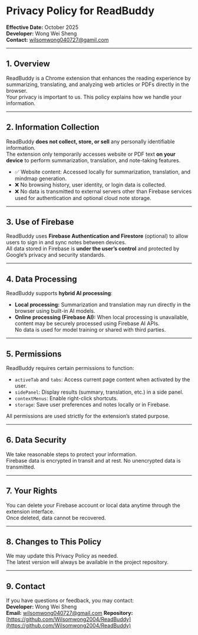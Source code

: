# Privacy Policy for ReadBuddy

**Effective Date:** October 2025  
**Developer:** Wong Wei Sheng  
**Contact:** wilsomwong040727@gamil.com

---

## 1. Overview
ReadBuddy is a Chrome extension that enhances the reading experience by summarizing, translating, and analyzing web articles or PDFs directly in the browser.  
Your privacy is important to us. This policy explains how we handle your information.

---

## 2. Information Collection
ReadBuddy **does not collect, store, or sell** any personally identifiable information.  
The extension only temporarily accesses website or PDF text **on your device** to perform summarization, translation, and note-taking features.

- ✅ Website content: Accessed locally for summarization, translation, and mindmap generation.
- ❌ No browsing history, user identity, or login data is collected.
- ❌ No data is transmitted to external servers other than Firebase services used for authentication and optional cloud note storage.

---

## 3. Use of Firebase
ReadBuddy uses **Firebase Authentication and Firestore** (optional) to allow users to sign in and sync notes between devices.  
All data stored in Firebase is **under the user’s control** and protected by Google’s privacy and security standards.

---

## 4. Data Processing
ReadBuddy supports **hybrid AI processing**:
- **Local processing:** Summarization and translation may run directly in the browser using built-in AI models.
- **Online processing (Firebase AI):** When local processing is unavailable, content may be securely processed using Firebase AI APIs.  
No data is used for model training or shared with third parties.

---

## 5. Permissions
ReadBuddy requires certain permissions to function:
- `activeTab` and `tabs`: Access current page content when activated by the user.
- `sidePanel`: Display results (summary, translation, etc.) in a side panel.
- `contextMenus`: Enable right-click shortcuts.
- `storage`: Save user preferences and notes locally or in Firebase.

All permissions are used strictly for the extension’s stated purpose.

---

## 6. Data Security
We take reasonable steps to protect your information.  
Firebase data is encrypted in transit and at rest. No unencrypted data is transmitted.

---

## 7. Your Rights
You can delete your Firebase account or local data anytime through the extension interface.  
Once deleted, data cannot be recovered.

---

## 8. Changes to This Policy
We may update this Privacy Policy as needed.  
The latest version will always be available in the project repository.

---

## 9. Contact
If you have questions or feedback, you may contact:  
**Developer:** Wong Wei Sheng  
**Email:** wilsomwong040727@gmail.com
**Repository:** [https://github.com/Wilsomwong2004/ReadBuddy](https://github.com/Wilsomwong2004/ReadBuddy)
